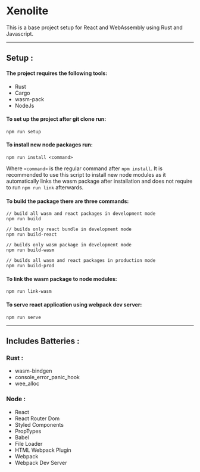 # Xenolite

This is a base project setup for React and WebAssembly using Rust and Javascript.

---

## Setup :
#### The project requires the following tools:
- Rust
- Cargo
- wasm-pack
- NodeJs
#### To set up the project after git clone run:
```
npm run setup
```
#### To install new node packages run:
```
npm run install <command>
```
Where `<command>` is the regular command after `npm install`. It is recommended to use this script to install new node modules as it automatically links the wasm package after installation and does not require to run `npm run link` afterwards.
#### To build the package there are three commands:
```
// build all wasm and react packages in development mode
npm run build 

// builds only react bundle in development mode
npm run build-react 

// builds only wasm package in development mode
npm run build-wasm

// builds all wasm and react packages in production mode
npm run build-prod 
```
#### To link the wasm package to node modules:
```
npm run link-wasm
```
#### To serve react application using webpack dev server:
```
npm run serve
```

---

## Includes Batteries :
### Rust :
- wasm-bindgen
- console_error_panic_hook
- wee_alloc

### Node :
- React
- React Router Dom
- Styled Components
- PropTypes
- Babel
- File Loader
- HTML Webpack Plugin
- Webpack
- Webpack Dev Server